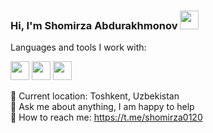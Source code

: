 ### Hi, I'm Shomirza Abdurakhmonov <img src="https://media2.giphy.com/media/w1OBpBd7kJqHrJnJ13/200w.webp?cid=ecf05e47ed20tfuaaixhx97yg5ui4n71hx6xdsx3y45a3qx5&rid=200w.webp&ct=s" width="30px">

Languages and tools I work with:

<code><img src="https://e7.pngegg.com/pngimages/840/443/png-clipart-html-5-logo-web-development-html-css3-canvas-element-web-design-w3c-html5-logo-miscellaneous-text-thumbnail.png" width="30px"></code>
<code><img src="https://p1.hiclipart.com/preview/326/868/1022/css3-badge-blue-and-white-css-icon-png-clipart.jpg" width="30px"></code>
<code><img src="https://encrypted-tbn0.gstatic.com/images?q=tbn:ANd9GcQbCLUKOQCOI-AjefkLBKJhki0UiBHwEjZ4qp9DDqRoKd2MGzwlgap-96EFhgQZkwt0XGM&usqp=CAU" width="30px"></code>

📍   Current location: Toshkent, Uzbekistan <br/>
📝  Ask me about anything, I am happy to help <br/>
📨  How to reach me: https://t.me/shomirza0120 <br/>
